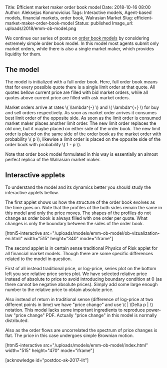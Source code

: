 Title: Efficient market maker order book model
Date: 2018-10-16 08:00
Author: Aleksejus Kononovicius
Tags: Interactive models, Agent-based models, financial markets, order book, Walrasian Market
Slug: efficient-market-maker-order-book-model
Status: published
Image_url: uploads/2018/emm-ob-model.png

We continue our series of posts on [order book models](/tag/order-book/) by
considering extremely simple order book model. In this model most agents
submit only market orders, while there is also a single market maker, which
provides liquidity for them.<!--more-->

## The model

The model is initialized with a full order book. Here, full order book means
that for every possible quote there is a single limit order at that quote. All
quotes bellow current price are filled with bid market orders, while all quotes
above current price are filled with ask market orders.

Market orders arrive at rates \\\( \lambda^{-} \\\) and \\\( \lambda^{+} \\\) for
buy and sell orders respectively. As soon as market order arrives it consumes
best limit order of the opposite side. As soon as the limit order is consumed
market maker places another limit order. The new limit order replaces the old
one, but it maybe placed on either side of the order book. The new limit order
is placed on the same side of the order book as the market order with
probability \\\( p \\\), likewise a limit order is placed on the opposite side
of the order book with probability \\\( 1 - p \\\).

Note that order book model formulated in this way is essentially an almost
perfect replica of the Walrasian market maker.

## Interactive applets

To understand the model and its dynamics better you should study the interactive
applets bellow.

The first applet shows us how the structure of the order book evolves as the
time goes on. Note that the profiles of the both sides remain the same in this
model and only the price moves. The shapes of the profiles do not change as
order book is always filled with one order per quote. What changes is only the
boundary between the sides of the order book.

[html5-interactive
src="/uploads/models/emm-ob-model/ob-vizualization-en.html"
width="515" height="340" mode="iframe"]

The second applet is in certain sense traditional Physics of Risk applet for all
financial market models. Though there are some specific differences related to
the model in question.

First of all instead traditional price, or log-price, series plot on the bottom
left you see relative price series plot. We have selected relative price
instead of absolute to price to avoid introducing boundary condition at 0 (as
there cannot be negative absolute prices). Simply add some large enough number
to the relative price to obtain absolute price.

Also instead of return in traditional sense (difference of log-price
at two different points in time) we have "price change" and use
\\\( | \Delta p | \\\) notation. This model lacks some important ingredients
to reproduce power-law "price change" PDF. Actually "price change" in this
model is normally distributed.

Also as the order flows are uncorrelated the spectrum of price changes is flat.
The price in this case undergoes simple Brownian motion.

[html5-interactive
src="/uploads/models/emm-ob-model/index.html" width="515"
height="470" mode="iframe"]

[acknowledge id="postdoc-ak-2017-lit"]
